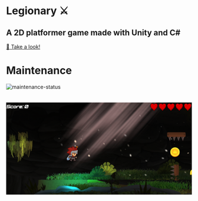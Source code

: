 # Legionary ⚔️
## A 2D platformer game made with Unity and C#
<a href="https://youtu.be/WG0DcoSDQ34">👀 Take a look!</a>
# Maintenance
![maintenance-status](https://img.shields.io/badge/maintenance-passively--maintained-yellowgreen.svg)
<br><br><br>
![Screenshot](2d.png)
